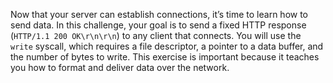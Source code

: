 Now that your server can establish connections, it’s time to learn how to send data.
In this challenge, your goal is to send a fixed HTTP response (`HTTP/1.1 200 OK\r\n\r\n`) to any client that connects.
You will use the `write` syscall, which requires a file descriptor, a pointer to a data buffer, and the number of bytes to write.
This exercise is important because it teaches you how to format and deliver data over the network.
